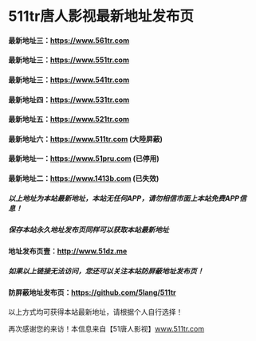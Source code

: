# 511tr唐人影视最新地址发布页
#### 最新地址三：https://www.561tr.com
#### 最新地址三：https://www.551tr.com
#### 最新地址三：https://www.541tr.com
#### 最新地址四：https://www.531tr.com
#### 最新地址五：https://www.521tr.com
#### 最新地址六：https://www.511tr.com (大陸屏蔽)
#### 最新地址一：https://www.51pru.com (已停用)
#### 最新地址二：https://www.1413b.com (已失效)
##### 以上地址为本站最新地址，本站无任何APP，请勿相信市面上本站免费APP信息！
##### 保存本站永久地址发布页同样可以获取本站最新地址
#### 地址发布页壹：http://www.51dz.me

##### 如果以上链接无法访问，您还可以关注本站防屏蔽地址发布页！
#### 防屏蔽地址发布页：https://github.com/5lang/511tr

以上方式均可获得本站最新地址，请根据个人自行选择！

再次感谢您的来访！本信息来自【51唐人影视】www.511tr.com
